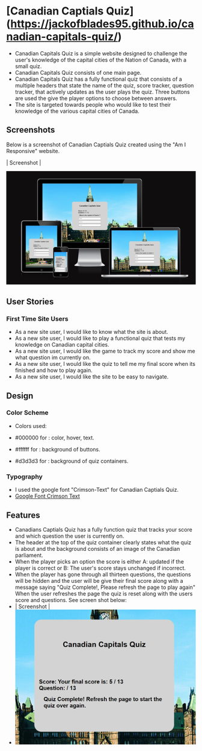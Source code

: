 # [Canadian Captials Quiz] (https://jackofblades95.github.io/canadian-capitals-quiz/)

* Canadian Capitals Quiz is a simple website designed to challenge the user's knowledge of the capital cities of the Nation of Canada, with a small quiz.
* Canadian Capitals Quiz consists of one main page.
* Canadian Capitals Quiz has a fully functional quiz that consists of a multiple headers that state the name of the quiz, score tracker, question tracker, that actively updates as the user plays the quiz. Three buttons are used the give the player options to choose between answers.
* The site is targeted towards people who would like to test their knowledge of the various capital cities of Canada.

## Screenshots
Below is a screenshot of Canadian Captials Quiz created using the "Am I Responsive" website.

| Screenshot |

![screenshot](assets/images/ccqamiresponsive1.PNG)

## User Stories

### First Time Site Users

* As a new site user, I would like to know what the site is about.
* As a new site user, I would like to play a functional quiz that tests my knowledge on Canadian capital cities.
* As a new site user, I would like the game to track my score and show me what question im currently on.
* As a new site user, I would like the quiz to tell me my final score when its finished and how to play again.
* As a new site user, I would like the site to be easy to navigate.

## Design

### Color Scheme

* Colors used:

* #000000 for : color, hover, text.
* #ffffff for : background of buttons.
* #d3d3d3 for : background of quiz containers.

### Typography

* I used the google font "Crimson-Text" for Canadian Captials Quiz.
* [Google Font Crimson Text](https://fonts.google.com/specimen/Crimson+Text)

## Features

* Canadians Captials Quiz has a fully function quiz that tracks your score and which question the user is currently on.
* The header at the top of the quiz container clearly states what the quiz is about and the background consists of an image of the Canadian parliament.
* When the player picks an option the score is either A: updated if the player is correct or B: The user's score stays unchanged if incorrect.
* When the player has gone through all thirteen questions, the questions will be hidden and the user will be give their final score along with a message saying "Quiz Complete!, Please refresh the page to play again" When the user refreshes the page the quiz is reset along with the users score and questions. See screen shot below:
* | Screenshot |
* ![screenshot](assets/images/ccqendofquizscreenshot.PNG)


